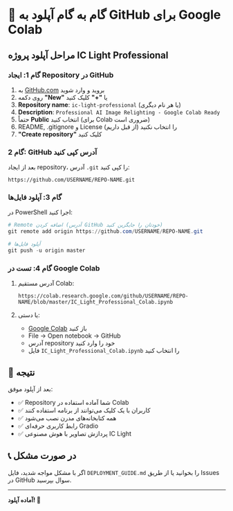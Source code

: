 # 🎯 گام به گام آپلود به GitHub برای Google Colab

## مراحل آپلود پروژه IC Light Professional

### گام 1: ایجاد Repository در GitHub

1. به [GitHub.com](https://github.com) بروید و وارد شوید
2. روی دکمه **"New"** یا **"+"** کلیک کنید
3. **Repository name**: `ic-light-professional` (یا هر نام دیگری)
4. **Description**: `Professional AI Image Relighting - Google Colab Ready`
5. حتماً **Public** انتخاب کنید (برای Colab ضروری است)
6. README, .gitignore و License را انتخاب نکنید (از قبل داریم)
7. **"Create repository"** کلیک کنید

### گام 2: GitHub آدرس کپی کنید

بعد از ایجاد repository، آدرس `.git` را کپی کنید:
```
https://github.com/USERNAME/REPO-NAME.git
```

### گام 3: آپلود فایل‌ها

در PowerShell اجرا کنید:

```powershell
# Remote اضافه کردن (آدرس GitHub خودتان را جایگزین کنید)
git remote add origin https://github.com/USERNAME/REPO-NAME.git

# آپلود فایل‌ها
git push -u origin master
```

### گام 4: تست در Google Colab

1. آدرس مستقیم Colab:
   ```
   https://colab.research.google.com/github/USERNAME/REPO-NAME/blob/master/IC_Light_Professional_Colab.ipynb
   ```

2. یا دستی:
   - [Google Colab](https://colab.research.google.com) باز کنید
   - File → Open notebook → GitHub
   - آدرس repository خود را وارد کنید
   - فایل `IC_Light_Professional_Colab.ipynb` را انتخاب کنید

## 🚀 نتیجه

بعد از آپلود موفق:
- ✅ Repository شما آماده استفاده در Colab
- ✅ کاربران با یک کلیک می‌توانند از برنامه استفاده کنند
- ✅ همه کتابخانه‌های مدرن نصب می‌شود
- ✅ رابط کاربری حرفه‌ای Gradio
- ✅ پردازش تصاویر با هوش مصنوعی IC Light

## 📞 در صورت مشکل

اگر با مشکل مواجه شدید، فایل `DEPLOYMENT_GUIDE.md` را بخوانید یا از طریق Issues در GitHub سوال بپرسید.

---

**آماده آپلود! 🎉**
